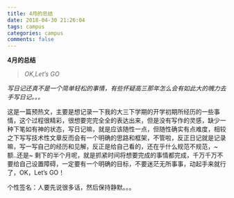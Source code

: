 ```yaml
---
title: 4月的总结
date: 2018-04-30 21:26:04
tags: campus
categories: campus
comments: false
---
```


**4月的总结**

> _OK,Let’s GO_

<!--more-->

_写日记还真不是一个简单轻松的事情，有些怀疑高三那年怎么会有如此大的魄力去手写日记。。。_

这是一篇预热文，主要是想记录一下我的大三下学期的开学初期所经历的一些事情，这个过程很精彩，很想要完完全全的表达出来，但是没有写作的灵感，缺少一种下笔如有神的状态，写日记嘛，就是应该随性一点，但随性确实有点难度，相较之下写写技术性文章反而会有一个明确的思路和框架，不管啦，反正日记就是记录嘛，写一写自己的经历和见解，反正是给自己看的，还在乎什么规范不规范，~额..还是~ 剩下的半个月呢，就是抓紧时间将想要完成的事情都完成，千万千万不要给自己设置障碍，一定要有一个明确的目标，不要迷茫无所事事，动起手来就行了，OK，Let’s GO！

个性签名：人要先说很多话，然后保持静默。。。